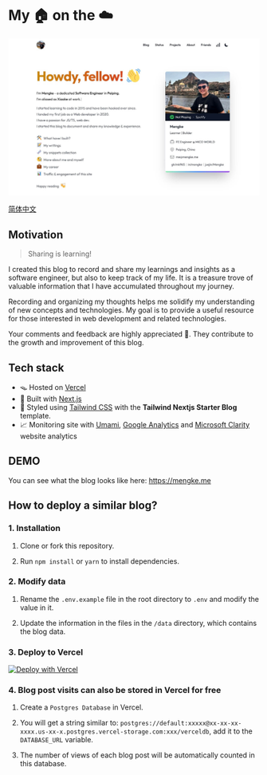 # My 🏠 on the ☁️

![Home Page](./public/static/images/home_page.jpg)

[简体中文](./README_zh.md)

## Motivation

> Sharing is learning!

I created this blog to record and share my learnings and insights as a software engineer, but also to keep track of my life. It is a treasure trove of valuable information that I have accumulated throughout my journey.

Recording and organizing my thoughts helps me solidify my understanding of new concepts and technologies. My goal is to provide a useful resource for those interested in web development and related technologies.

Your comments and feedback are highly appreciated 🍻. They contribute to the growth and improvement of this blog.

## Tech stack

- 🪤 Hosted on [Vercel](https://vercel.com/)
- 🧱 Built with [Next.js](https://nextjs.org/)
- 🎨 Styled using [Tailwind CSS](https://tailwindcss.com/) with the **Tailwind Nextjs Starter Blog** template.
- 📈 Monitoring site with [Umami](https://umami.is/), [Google Analytics](https://analytics.google.com/analytics/web/) and [Microsoft Clarity](https://clarity.microsoft.com/) website analytics

## DEMO

You can see what the blog looks like here: <https://mengke.me>

## How to deploy a similar blog?

### 1. Installation

1. Clone or fork this repository.

2. Run `npm install` or `yarn` to install dependencies.

### 2. Modify data

1. Rename the `.env.example` file in the root directory to `.env` and modify the value in it.

2. Update the information in the files in the `/data` directory, which contains the blog data.

### 3. Deploy to Vercel

[![Deploy with Vercel](https://vercel.com/button)](https://vercel.com/new/clone?repository-url=https%3A%2F%2Fgithub.com%2Fmk965%2Fmengke.me&env=GISCUS_REPO,GISCUS_REPOSITORY_ID,GISCUS_CATEGORY,GISCUS_CATEGORY_ID,DATABASE_URL&project-name=mengke-blog&repository-name=mengke-blog&demo-title=mengke.me&demo-description=Mengke's%20blog%20-%20Mengke's%20coding%20journey&demo-url=https%3A%2F%2Fmengke.me&demo-image=https%3A%2F%2Fgithub.com%2Fmk965%2Fmengke.me%2Fraw%2Fmain%2Fpublic%2Fstatic%2Fimages%2Fhome_page.jpg)

### 4. Blog post visits can also be stored in Vercel for free

1. Create a `Postgres Database` in Vercel.

2. You will get a string similar to: `postgres://default:xxxxx@xx-xx-xx-xxxx.us-xx-x.postgres.vercel-storage.com:xxx/verceldb`, add it to the `DATABASE_URL` variable.

3. The number of views of each blog post will be automatically counted in this database.
